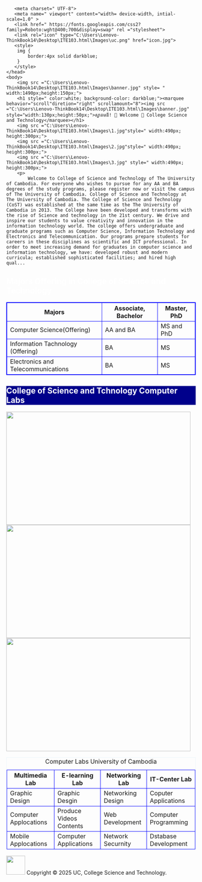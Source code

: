 <!DOCTYPE html>
<html>
    <head>
       
       <meta charset=" UTF-8">
       <meta name=" viewport" content="width= device-width, intial-scale=1.0" >
       <link href=" https://fonts.googleapis.com/css2?family=Roboto:wght@400;700&display=swap" rel ="stylesheet">
       <link rel="icon" type="C:\Users\Lenovo-ThinkBook14\Desktop\ITE103.html\Images\uc.png" href="icon.jpg">
       <style>
        img {
            border:4px solid darkblue;
        }
       </style>
    </head>
    <body>
        <img src ="C:\Users\Lenovo-ThinkBook14\Desktop\ITE103.html\Images\banner.jpg" style= " width:1490px;height:150px;">
        <h1 style=" color:white; background-color: darkblue;"><marquee behavior="scroll"diretion="right" scrollamount="8"><img src ="C:\Users\Lenovo-ThinkBook14\Desktop\ITE103.html\Images\banner.jpg" style="width:130px;height:50px;">ស្វាគមន៏! 🌺 Welcome 🌸 College Science and Technology</marquee></h1>
        <img src ="C:\Users\Lenovo-ThinkBook14\Desktop\ITE103.html\Images\1.jpg"style=" width:490px; height:300px;">
        <img src ="C:\Users\Lenovo-ThinkBook14\Desktop\ITE103.html\Images\2.jpg"style=" width:490px; height:300px;">
        <img src ="C:\Users\Lenovo-ThinkBook14\Desktop\ITE103.html\Images\3.jpg" style=" width:490px; height:300px;">
        <p>
            Welcome to College of Science and Technology of The University of Cambodia. For everyone who wishes to pursue for any AA and BA degrees of the study programs, please register now or visit the campus of The University of Cambodia. College of Science and Technology at The University of Cambodia. The College of Science and Technology (CoST) was established at the same time as the The University of Cambodia in 2013. The College have been developed and transforms with the rise of Science and technology in the 21st century. We drive and inspire our students to value creativity and innovation in the information technology world. The college offers undergraduate and graduate programs such as Computer Science, Information Technology and Electronics and Telecommunication. Our programs prepare students for careers in these disciplines as scientific and ICT professional. In order to meet increasing demand for graduates in computer science and information technology, we have: developed robust and modern curricula; established sophisticated facilities; and hired high qual...
</p>
        <h2 style=" color:white;background-color:farkblue;">Majors Offering in College of Science and Technology</h2>
        <head>
            <style>
                table,
                th,
                td {
                    border:1px solid blue;
                }
            </style>
        </head>
        <table style=" width:100%">
            <tr>
                <th>Majors</th>
                <th>Associate, Bachelor</th>
                <th>Master, PhD</th>
            </tr>
            <tr>
                <td>Computer Science(Offering)</td>
                <td>AA and BA</td>
                <td>MS and PhD</td>
            </tr>
            <tr>
                <td>Information Tachnology (Offering)</td>
                <td>BA</td>
                <td>MS</td>
            </tr>
            <tr>
                <td>Electronics and Telecommunications</td>
                <td>BA</td>
                <td>MS</td>
            </tr>
        </table>
        <h2 style=" color:white;background-color:darkblue;">College of Science and Tchnology Computer Labs</h2>
        <img src ="C:\Users\Lenovo-ThinkBook14\Desktop\ITE103.html\Images\graphic.jpg" style=" width:490px; height:300px;">
        <img src ="C:\Users\Lenovo-ThinkBook14\Desktop\ITE103.html\Images\IT-center.jpg" style=" width:490px; height:300px;">
        <img src ="C:\Users\Lenovo-ThinkBook14\Desktop\ITE103.html\Images\Networking.jpg" style=" width:490px; height:300px;">
        <table style =" width:100% ; border-color:#ebf5fb;">
            <caption>Computer Labs University of Cambodia</caption>
            <tr>
                <th>Multimedia Lab</th>
                <th>E-learning Lab</th>
                <th> Networking Lab</th>
                <th>IT-Center Lab</th>
            </tr>
            <tr>
                <td rowspan=" 1" >Graphic Design</td>
                <td>Graphic Desgin</td>
                <td> Networking Design</td>
                <td>Coputer Applications</td>
            </tr>
            <tr>
                <td>Computer Applocations</td>
                <td>Produce Videos Contents</td>
                <td>Web Development</td>
				<td>Computer Programming</td>
            </tr>
            <tr>
                <td>Mobile Applocations</td>
                <td>Computer Applications</td>
                <td>Network Securnity</td>
                <td>Dstabase Development</td>
            </tr>
        </table>
        <footer>
            <img src ="C:\Users\Lenovo-ThinkBook14\Desktop\ITE103.html\Images\icon.jpg"width="50" height=" 50">
             Copyright © 2025 UC, College Science and Technology.
        </footer>
    </body>
</html>
